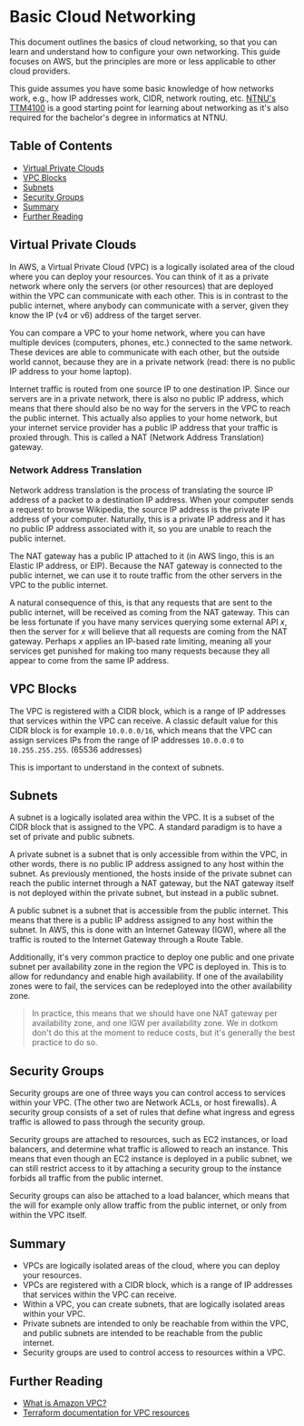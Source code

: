 # Basic Cloud Networking

This document outlines the basics of cloud networking, so that you can learn
and understand how to configure your own networking. This guide focuses on AWS,
but the principles are more or less applicable to other cloud providers.

This guide assumes you have some basic knowledge of how networks work, e.g.,
how IP addresses work, CIDR, network routing, etc.
[NTNU's TTM4100][ttm4100] is a good starting point for learning about networking
as it's also required for the bachelor's degree in informatics at NTNU.

## Table of Contents

- [Virtual Private Clouds](#virtual-private-clouds)
- [VPC Blocks](#vpc-blocks)
- [Subnets](#subnets)
- [Security Groups](#security-groups)
- [Summary](#summary)
- [Further Reading](#further-reading)

## Virtual Private Clouds

In AWS, a Virtual Private Cloud (VPC) is a logically isolated area of the cloud
where you can deploy your resources. You can think of it as a private network
where only the servers (or other resources) that are deployed within the VPC can
communicate with each other. This is in contrast to the public internet, where
anybody can communicate with a server, given they know the IP (v4 or v6) address
of the target server.

You can compare a VPC to your home network, where you can have multiple devices
(computers, phones, etc.) connected to the same network. These devices are able
to communicate with each other, but the outside world cannot, because they are
in a private network (read: there is no public IP address to your home laptop).

Internet traffic is routed from one source IP to one destination IP. Since our
servers are in a private network, there is also no public IP address, which
means that there should also be no way for the servers in the VPC to reach the
public internet. This actually also applies to your home network, but your
internet service provider has a public IP address that your traffic is proxied
through. This is called a NAT (Network Address Translation) gateway.

### Network Address Translation

Network address translation is the process of translating the source IP address
of a packet to a destination IP address. When your computer sends a request to
browse Wikipedia, the source IP address is the private IP address of your
computer. Naturally, this is a private IP address and it has no public IP
address associated with it, so you are unable to reach the public internet.

The NAT gateway has a public IP attached to it (in AWS lingo, this is an Elastic
IP address, or EIP). Because the NAT gateway is connected to the public
internet, we can use it to route traffic from the other servers in the VPC to
the public internet.

A natural consequence of this, is that any requests that are sent to the public
internet, will be received as coming from the NAT gateway. This can be less
fortunate if you have many services querying some external API $x$, then the
server for $x$ will believe that all requests are coming from the NAT gateway.
Perhaps $x$ applies an IP-based rate limiting, meaning all your services get
punished for making too many requests because they all appear to come from the
same IP address.

## VPC Blocks

The VPC is registered with a CIDR block, which is a range of IP addresses that
services within the VPC can receive. A classic default value for this CIDR block
is for example `10.0.0.0/16`, which means that the VPC can assign services IPs
from the range of IP addresses `10.0.0.0` to `10.255.255.255`. (65536 addresses)

This is important to understand in the context of subnets.

## Subnets

A subnet is a logically isolated area within the VPC. It is a subset of the CIDR
block that is assigned to the VPC. A standard paradigm is to have a set of
private and public subnets.

A private subnet is a subnet that is only accessible from within the VPC, in
other words, there is no public IP address assigned to any host within the
subnet. As previously mentioned, the hosts inside of the private subnet can
reach the public internet through a NAT gateway, but the NAT gateway itself
is not deployed within the private subnet, but instead in a public subnet.

A public subnet is a subnet that is accessible from the public internet. This
means that there is a public IP address assigned to any host within the subnet.
In AWS, this is done with an Internet Gateway (IGW), where all the traffic is
routed to the Internet Gateway through a Route Table.

Additionally, it's very common practice to deploy one public and one private
subnet per availability zone in the region the VPC is deployed in. This is
to allow for redundancy and enable high availability. If one of the availability
zones were to fail, the services can be redeployed into the other availability
zone.

> In practice, this means that we should have one NAT gateway per availability
> zone, and one IGW per availability zone. We in dotkom don't do this at the
> moment to reduce costs, but it's generally the best practice to do so.

## Security Groups

Security groups are one of three ways you can control access to services within
your VPC. (The other two are Network ACLs, or host firewalls). A security group
consists of a set of rules that define what ingress and egress traffic is
allowed to pass through the security group.

Security groups are attached to resources, such as EC2 instances, or load
balancers, and determine what traffic is allowed to reach an instance. This
means that even though an EC2 instance is deployed in a public subnet, we can
still restrict access to it by attaching a security group to the instance
forbids all traffic from the public internet.

Security groups can also be attached to a load balancer, which means that the
will for example only allow traffic from the public internet, or only from
within the VPC itself.

## Summary

- VPCs are logically isolated areas of the cloud, where you can deploy your
  resources.
- VPCs are registered with a CIDR block, which is a range of IP addresses that
  services within the VPC can receive.
- Within a VPC, you can create subnets, that are logically isolated areas within
  your VPC.
- Private subnets are intended to only be reachable from within the VPC, and
  public subnets are intended to be reachable from the public internet.
- Security groups are used to control access to resources within a VPC.

## Further Reading

- [What is Amazon VPC?][vpc-docs]
- [Terraform documentation for VPC resources][vpc-terraform]

[ttm4100]: https://www.ntnu.no/studier/emner/TTM4100
[vpc-docs]: [https://docs.aws.amazon.com/vpc/latest/userguide/what-is-amazon-vpc.html]
[vpc-terraform]: https://registry.terraform.io/providers/hashicorp/aws/latest/docs/resources/vpc

